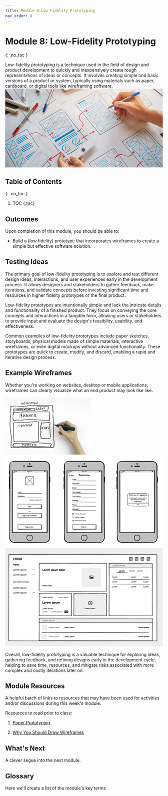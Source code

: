 ```yaml
---
title: Module 8:Low-Fidelity Prototyping
nav_order: 8
---
```


<!-- prettier-ignore-start -->

# Module 8: Low-Fidelity Prototyping
{: .no_toc }

Low-fidelity prototyping is a technique used in the field of design and product development to quickly and inexpensively create rough representations of ideas or concepts. It involves creating simple and basic versions of a product or system, typically using materials such as paper, cardboard, or digital tools like wireframing software. ![Protoyping](proto.PNG)

## Table of Contents
{: .no_toc }

1. TOC
{:toc}

<!-- prettier-ignore-end -->

## Outcomes

Upon completion of this module, you should be able to:

- Build a (low fidelity) prototype that incorporates wireframes to create a simple but effective software solution.

## Testing Ideas

The primary goal of low-fidelity prototyping is to explore and test different design ideas, interactions, and user experiences early in the development process. It allows designers and stakeholders to gather feedback, make iterations, and validate concepts before investing significant time and resources in higher fidelity prototypes or the final product.

Low-fidelity prototypes are intentionally simple and lack the intricate details and functionality of a finished product. They focus on conveying the core concepts and interactions in a tangible form, allowing users or stakeholders to provide input and evaluate the design's feasibility, usability, and effectiveness.

Common examples of low-fidelity prototypes include paper sketches, storyboards, physical models made of simple materials, interactive wireframes, or even digital mockups without advanced functionality. These prototypes are quick to create, modify, and discard, enabling a rapid and iterative design process.

## Example Wireframes

Whether you're working on websites, desktop or mobile applications, wireframes can clearly visualize what an end product may look like like.

![homepage](homepage.png)
![account-setup](account-setup-wireframe.png)
![fulllayout](fulllayout.jpg)

Overall, low-fidelity prototyping is a valuable technique for exploring ideas, gathering feedback, and refining designs early in the development cycle, helping to save time, resources, and mitigate risks associated with more complex and costly iterations later on.

## Module Resources

A helpful batch of links to resources that may have been used for activities and/or discussions during this week's module.

Resources to read prior to class:

1. [Paper Prototyping](https://www.nngroup.com/articles/paper-prototyping/)

1. [Why You Should Draw Wireframes](https://www.nngroup.com/articles/draw-wireframe-even-if-you-cant-draw/)

## What's Next

A clever segue into the next module.

## Glossary

Here we'll create a list of the module's key terms
